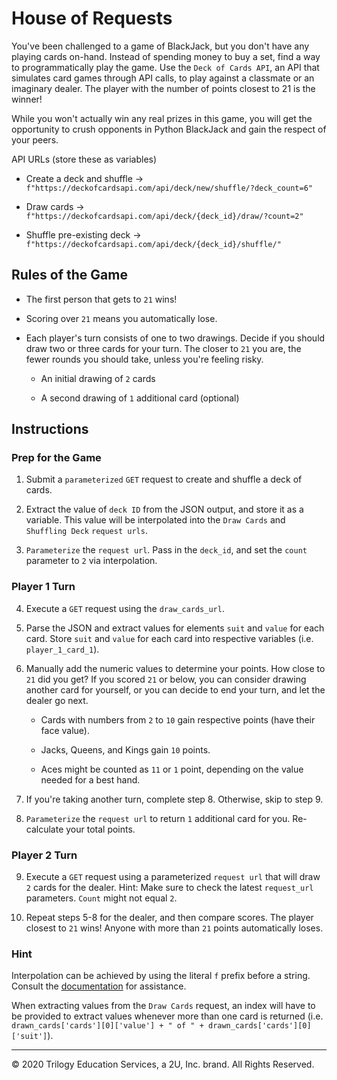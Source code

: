 # House of Requests

You've been challenged to a game of BlackJack, but you don't have any playing cards on-hand. Instead of spending money to buy a set, find a way to programmatically play the game. Use the `Deck of Cards API`, an API that simulates card games through API calls, to play against a classmate or an imaginary dealer. The player with the number of points closest to 21 is the winner!

While you won't actually win any real prizes in this game, you will get the opportunity to crush opponents in Python BlackJack and gain the respect of your peers.

API URLs (store these as variables)

* Create a deck and shuffle -> `f"https://deckofcardsapi.com/api/deck/new/shuffle/?deck_count=6" `

* Draw cards -> `f"https://deckofcardsapi.com/api/deck/{deck_id}/draw/?count=2"`

* Shuffle pre-existing deck -> `f"https://deckofcardsapi.com/api/deck/{deck_id}/shuffle/"`

## Rules of the Game

* The first person that gets to `21` wins!

* Scoring over `21` means you automatically lose.

* Each player's turn consists of one to two drawings. Decide if you should draw two or three cards for your turn. The closer to `21` you are, the fewer rounds you should take, unless you're feeling risky.

  * An initial drawing of `2` cards

  * A second drawing of `1` additional card (optional)

## Instructions

### Prep for the Game

1. Submit a `parameterized` `GET` request to create and shuffle a deck of cards.

2. Extract the value of `deck ID` from the JSON output, and store it as a variable. This value will be interpolated into the `Draw Cards` and `Shuffling Deck` `request urls`.

3. `Parameterize` the `request url`. Pass in the `deck_id`, and set the `count` parameter to `2` via interpolation.

### Player 1 Turn

4. Execute a `GET` request using the `draw_cards_url`.

5. Parse the JSON and extract values for elements `suit` and `value` for each card. Store `suit` and `value` for each card into respective variables (i.e. `player_1_card_1`).

6. Manually add the numeric values to determine your points. How close to `21` did you get? If you scored `21` or below, you can consider drawing another card for yourself, or you can decide to end your turn, and let the dealer go next.

    * Cards with numbers from `2` to `10` gain respective points (have their face value).

    * Jacks, Queens, and Kings gain `10` points.

    * Aces might be counted as `11` or `1` point, depending on the value needed for a best hand.

7. If you're taking another turn, complete step 8. Otherwise, skip to step 9.

8. `Parameterize` the `request url` to return `1` additional card for you. Re-calculate your total points.

### Player 2 Turn

9. Execute a `GET` request using a parameterized `request url` that will draw `2` cards for the dealer. Hint: Make sure to check the latest `request_url` parameters. `Count` might not equal `2`.

10. Repeat steps 5-8 for the dealer, and then compare scores. The player closest to `21` wins! Anyone with more than `21` points automatically loses.

### Hint

Interpolation can be achieved by using the literal `f` prefix before a string. Consult the [documentation](https://www.programiz.com/python-programming/string-interpolation) for assistance.

When extracting values from the `Draw Cards` request, an index will have to be provided to extract values whenever more than one card is returned (i.e. `drawn_cards['cards'][0]['value'] + " of " + drawn_cards['cards'][0]['suit']`).

---

© 2020 Trilogy Education Services, a 2U, Inc. brand. All Rights Reserved.
